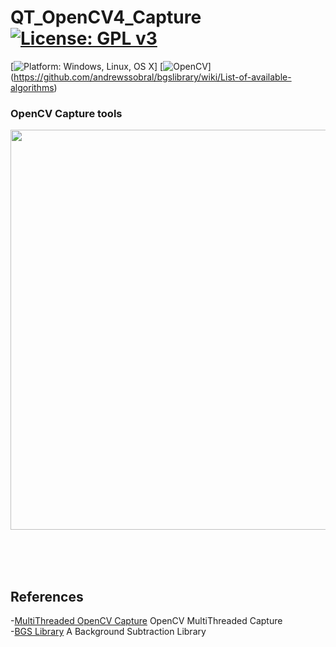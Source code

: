 # QT_OpenCV4_Capture [![License: GPL v3](https://img.shields.io/badge/License-GPLv3-blue.svg)](https://www.gnu.org/licenses/gpl-3.0)<br>
[![Platform: Windows, Linux, OS X](https://img.shields.io/badge/Platform-Windows%2C%20Linux%2C%20OS%20X-blue.svg)]
[![OpenCV](https://img.shields.io/badge/OpenCV-2.4.x%2C%203.x%2C%204.x-blue.svg)]
(https://github.com/andrewssobral/bgslibrary/wiki/List-of-available-algorithms)

### OpenCV Capture tools

<img src="pic/UnoPicoQ.gif" width=640><br>


<br>
<br>
<br>

## References <br>
  -[MultiThreaded OpenCV Capture](https://code.google.com/archive/p/qt-opencv-multithreaded/wikis/Documentation.wiki) OpenCV MultiThreaded Capture<br>
  -[BGS Library](https://github.com/andrewssobral/bgslibrary) A Background Subtraction Library<br>
 
